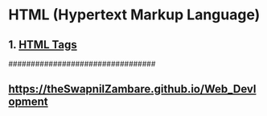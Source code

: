 # HTML (Hypertext Markup Language)


##  1. <a href="https://theswapnilzambare.github.io/Web_Devlopment/HTML/HTML_Tags/">HTML Tags</a>



#################################


## <a href="https://theswapnilzambare.github.io/Web_Devlopment">https://theSwapnilZambare.github.io/Web_Devlopment</a> 
